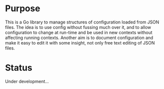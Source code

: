 # Purpose
This is a Go library to manage structures of configuration loaded from JSON files.
The idea is to use config without fussing much over it, and to allow configuration to change
at run-time and be used in new contexts without affecting running contexts.
Another aim is to document configuration and make it easy to edit it with some insight,
not only free text editing of JSON files.

# Status
Under development...